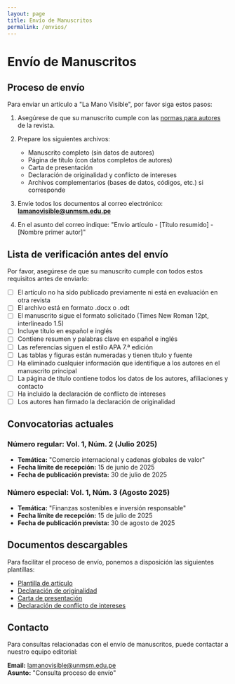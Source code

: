 ```yaml
---
layout: page
title: Envío de Manuscritos
permalink: /envios/
---
```


# Envío de Manuscritos

## Proceso de envío

Para enviar un artículo a "La Mano Visible", por favor siga estos pasos:

1. Asegúrese de que su manuscrito cumple con las [normas para autores](/normas) de la revista.
2. Prepare los siguientes archivos:
   - Manuscrito completo (sin datos de autores)
   - Página de título (con datos completos de autores)
   - Carta de presentación
   - Declaración de originalidad y conflicto de intereses
   - Archivos complementarios (bases de datos, códigos, etc.) si corresponde

3. Envíe todos los documentos al correo electrónico:  
   **[lamanovisible@unmsm.edu.pe](mailto:lamanovisible@unmsm.edu.pe)**

4. En el asunto del correo indique: "Envío artículo - [Título resumido] - [Nombre primer autor]"

## Lista de verificación antes del envío

Por favor, asegúrese de que su manuscrito cumple con todos estos requisitos antes de enviarlo:

- [ ] El artículo no ha sido publicado previamente ni está en evaluación en otra revista
- [ ] El archivo está en formato .docx o .odt
- [ ] El manuscrito sigue el formato solicitado (Times New Roman 12pt, interlineado 1.5)
- [ ] Incluye título en español e inglés
- [ ] Contiene resumen y palabras clave en español e inglés
- [ ] Las referencias siguen el estilo APA 7.ª edición
- [ ] Las tablas y figuras están numeradas y tienen título y fuente
- [ ] Ha eliminado cualquier información que identifique a los autores en el manuscrito principal
- [ ] La página de título contiene todos los datos de los autores, afiliaciones y contacto
- [ ] Ha incluido la declaración de conflicto de intereses
- [ ] Los autores han firmado la declaración de originalidad

## Convocatorias actuales

### Número regular: Vol. 1, Núm. 2 (Julio 2025)
- **Temática:** "Comercio internacional y cadenas globales de valor"
- **Fecha límite de recepción:** 15 de junio de 2025
- **Fecha de publicación prevista:** 30 de julio de 2025

### Número especial: Vol. 1, Núm. 3 (Agosto 2025)
- **Temática:** "Finanzas sostenibles e inversión responsable"
- **Fecha límite de recepción:** 15 de julio de 2025
- **Fecha de publicación prevista:** 30 de agosto de 2025

## Documentos descargables

Para facilitar el proceso de envío, ponemos a disposición las siguientes plantillas:

- [Plantilla de artículo](/assets/downloads/plantilla_articulo.docx)
- [Declaración de originalidad](/assets/downloads/declaracion_originalidad.docx)
- [Carta de presentación](/assets/downloads/carta_presentacion.docx)
- [Declaración de conflicto de intereses](/assets/downloads/conflicto_intereses.docx)

## Contacto

Para consultas relacionadas con el envío de manuscritos, puede contactar a nuestro equipo editorial:

**Email:** [lamanovisible@unmsm.edu.pe](mailto:lamanovisible@unmsm.edu.pe)  
**Asunto:** "Consulta proceso de envío"